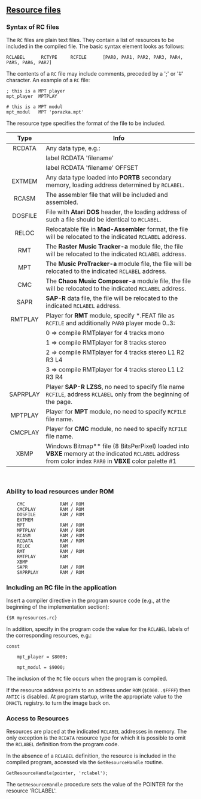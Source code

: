#

## [Resource files](/syntax/#r-resource)

### Syntax of RC files

The `RC` files are plain text files. They contain a list of resources to be included in the compiled file.
The basic syntax element looks as follows:

	RCLABEL      RCTYPE     RCFILE      [PAR0, PAR1, PAR2, PAR3, PAR4, PAR5, PAR6, PAR7]

The contents of a `RC` file may include comments, preceded by a ';' or '#' character. An example of a `RC` file:

	; this is a MPT player
	mpt_player	MPTPLAY
	
	# this is a MPT modul
	mpt_modul	MPT	'porazka.mpt'

The resource type specifies the format of the file to be included.

| Type       | Info                                                                                                   |
|:----------:|--------------------------------------------------------------------------------------------------------|
| RCDATA     | Any data type, e.g.:                                                                                   |
|            | label RCDATA 'filename'                                                                                |
|            | label RCDATA 'filename' OFFSET                                                                         |
| EXTMEM     | Any data type loaded into **PORTB** secondary memory, loading address determined by `RCLABEL`.         |
| RCASM      | The assembler file that will be included and assembled.                                                |
| DOSFILE    | File with **Atari DOS** header, the loading address of such a file should be identical to `RCLABEL`.   |
| RELOC      | Relocatable file in **Mad-Assembler** format, the file will be relocated to the indicated `RCLABEL` address.|
| RMT        | The **Raster Music Tracker-a** module file, the file will be relocated to the indicated `RCLABEL` address.  |
| MPT        | The **Music ProTracker-a** module file, the file will be relocated to the indicated `RCLABEL` address.      |
| CMC        | The **Chaos Music Composer-a** module file, the file will be relocated to the indicated `RCLABEL` address.  |
| SAPR       | **SAP-R** data file, the file will be relocated to the indicated `RCLABEL` address.                    |
| RMTPLAY    | Player for **RMT** module, specify *.FEAT file as `RCFILE` and additionally `PAR0` player mode 0..3:        |
|            | 0 => compile RMTplayer for 4 tracks mono                                                               |
|            | 1 => compile RMTplayer for 8 tracks stereo                                                             |
|            | 2 => compile RMTplayer for 4 tracks stereo L1 R2 R3 L4                                                 |
|            | 3 => compile RMTplayer for 4 tracks stereo L1 L2 R3 R4                                                 |
| SAPRPLAY   | Player **SAP-R LZSS**, no need to specify file name `RCFILE`, address `RCLABEL` only from the beginning of the page. |
| MPTPLAY    | Player for **MPT** module, no need to specify `RCFILE` file name.                                      | 
| CMCPLAY    | Player for **CMC** module, no need to specify `RCFILE` file name.                                      |
| XBMP       | Windows Bitmap** file (8 BitsPerPixel) loaded into **VBXE** memory at the indicated `RCLABEL` address from color index `PAR0` in **VBXE** color palette #1 |

&nbsp;
### Ability to load resources under ROM

        CMC             RAM / ROM
        CMCPLAY         RAM / ROM
        DOSFILE         RAM / ROM
        EXTMEM
        MPT             RAM / ROM
        MPTPLAY         RAM / ROM
        RCASM           RAM / ROM
        RCDATA          RAM / ROM
        RELOC           RAM
        RMT             RAM / ROM
        RMTPLAY         RAM
        XBMP
        SAPR            RAM / ROM
        SAPRPLAY        RAM / ROM

### Including an RC file in the application

Insert a compiler directive in the program source code (e.g., at the beginning of the implementation section):

	{$R myresources.rc}

In addition, specify in the program code the value for the `RCLABEL` labels of the corresponding resources, e.g.:

```delphi
const

    mpt_player = $8000;

    mpt_modul = $9000;
```

The inclusion of the `RC` file occurs when the program is compiled.

If the resource address points to an address under ``ROM`` (``$C000..$FFFF``) then ``ANTIC`` is disabled. At program startup, write the appropriate value to the ``DMACTL`` registry.
to turn the image back on.

### Access to Resources

Resources are placed at the indicated `RCLABEL` addresses in memory. The only exception is the `RCDATA` resource type for which it is possible to omit the `RCLABEL` definition from the program code.

In the absence of a `RCLABEL` definition, the resource is included in the compiled program, accessed via the `GetResourceHandle` routine.

	GetResourceHandle(pointer, 'rclabel');

The `GetResourceHandle` procedure sets the value of the POINTER for the resource 'RCLABEL'.
